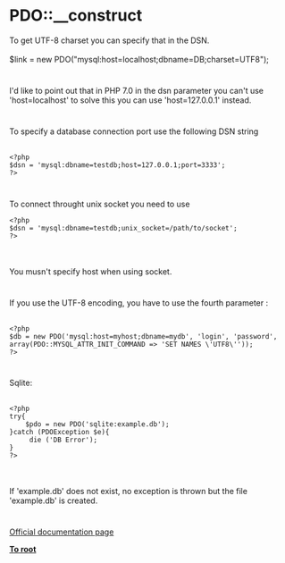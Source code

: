 # PDO::__construct



To get UTF-8 charset you can specify that in the DSN.<br><br>$link = new PDO("mysql:host=localhost;dbname=DB;charset=UTF8");  

#

I&apos;d like to point out that in PHP 7.0 in the dsn parameter you can&apos;t use &apos;host=localhost&apos; to solve this you can use &apos;host=127.0.0.1&apos; instead.  

#

To specify a database connection port use the following DSN string<br><br>

```
<?php
$dsn = 'mysql:dbname=testdb;host=127.0.0.1;port=3333';
?>
```
  

#

To connect throught unix socket you need to use <br>

```
<?php
$dsn = 'mysql:dbname=testdb;unix_socket=/path/to/socket';
?>
```
<br><br>You musn&apos;t specify host when using socket.  

#

If you use the UTF-8 encoding, you have to use the fourth parameter :<br><br>

```
<?php
$db = new PDO('mysql:host=myhost;dbname=mydb', 'login', 'password', array(PDO::MYSQL_ATTR_INIT_COMMAND => 'SET NAMES \'UTF8\''));
?>
```
  

#

Sqlite:<br><br>

```
<?php
try{     
    $pdo = new PDO('sqlite:example.db');
}catch (PDOException $e){
     die ('DB Error');
}
?>
```
<br><br>If &apos;example.db&apos; does not exist, no exception is thrown but the file &apos;example.db&apos; is created.  

#

[Official documentation page](https://www.php.net/manual/en/pdo.construct.php)

**[To root](/README.md)**